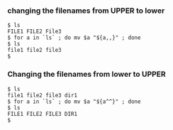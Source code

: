 ### changing the filenames from UPPER  to lower
```
$ ls
FILE1 FILE2 File3
$ for a in `ls` ; do mv $a "${a,,}" ; done
$ ls 
file1 file2 file3
$
```

### Changing the filenames from lower to UPPER
```
$ ls 
file1 file2 file3 dir1 
$ for a in `ls` ; do mv $a "${a^^}" ; done
$ ls 
FILE1 FILE2 FILE3 DIR1
$
```
